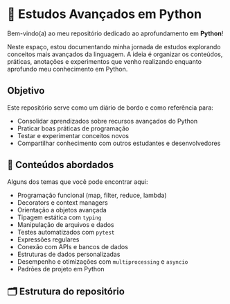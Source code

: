 # 📘 Estudos Avançados em Python

Bem-vindo(a) ao meu repositório dedicado ao aprofundamento em **Python**!

Neste espaço, estou documentando minha jornada de estudos explorando conceitos mais avançados da linguagem. A ideia é organizar os conteúdos, práticas, anotações e experimentos que venho realizando enquanto aprofundo meu conhecimento em Python.

## Objetivo

Este repositório serve como um diário de bordo e como referência para:

- Consolidar aprendizados sobre recursos avançados do Python
- Praticar boas práticas de programação
- Testar e experimentar conceitos novos
- Compartilhar conhecimento com outros estudantes e desenvolvedores

## 🧠 Conteúdos abordados

Alguns dos temas que você pode encontrar aqui:

- Programação funcional (map, filter, reduce, lambda)
- Decorators e context managers
- Orientação a objetos avançada
- Tipagem estática com `typing`
- Manipulação de arquivos e dados
- Testes automatizados com `pytest`
- Expressões regulares
- Conexão com APIs e bancos de dados
- Estruturas de dados personalizadas
- Desempenho e otimizações com `multiprocessing` e `asyncio`
- Padrões de projeto em Python

## 🗂 Estrutura do repositório

